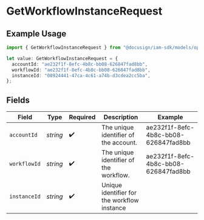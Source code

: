 # GetWorkflowInstanceRequest

## Example Usage

```typescript
import { GetWorkflowInstanceRequest } from "@docusign/iam-sdk/models/operations";

let value: GetWorkflowInstanceRequest = {
  accountId: "ae232f1f-8efc-4b8c-bb08-626847fad8bb",
  workflowId: "ae232f1f-8efc-4b8c-bb08-626847fad8bb",
  instanceId: "08924441-47ca-4c61-a74b-d3cdea2cc5ba",
};
```

## Fields

| Field                                       | Type                                        | Required                                    | Description                                 | Example                                     |
| ------------------------------------------- | ------------------------------------------- | ------------------------------------------- | ------------------------------------------- | ------------------------------------------- |
| `accountId`                                 | *string*                                    | :heavy_check_mark:                          | The unique identifier of the account.       | ae232f1f-8efc-4b8c-bb08-626847fad8bb        |
| `workflowId`                                | *string*                                    | :heavy_check_mark:                          | The unique identifier of the workflow.      | ae232f1f-8efc-4b8c-bb08-626847fad8bb        |
| `instanceId`                                | *string*                                    | :heavy_check_mark:                          | Unique identifier for the workflow instance |                                             |